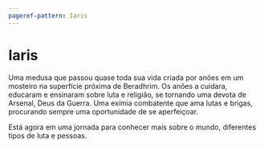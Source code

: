 ```yaml
---
pageref-pattern: Iaris
---
```

# Iaris

Uma medusa que passou quase toda sua vida criada por anões em um mosteiro na superfície próxima de Beradhrim. Os anões a cuidara, educaram e ensinaram sobre luta e religião, se tornando uma devota de Arsenal, Deus da Guerra. Uma exímia combatente que ama lutas e brigas, procurando sempre uma oportunidade de se aperfeiçoar.

Está agora em uma jornada para conhecer mais sobre o mundo, diferentes tipos de luta e pessoas.
